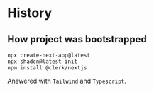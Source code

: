 

# History

## How project was bootstrapped

``` shell
npx create-next-app@latest
npx shadcn@latest init
npm install @clerk/nextjs
```

Answered with `Tailwind` and `Typescript`.
